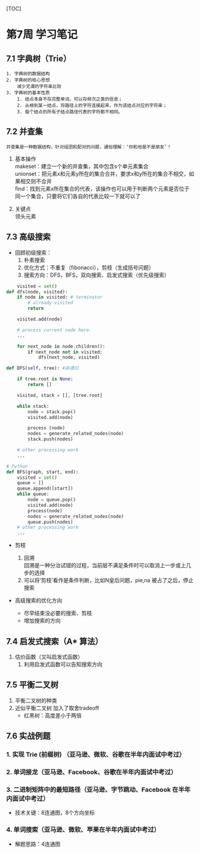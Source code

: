 [TOC]
# 第7周 学习笔记

## 7.1 字典树（Trie）
    1. 字典树的数据结构
    2. 字典树的核心思想
        减少无谓的字符串比较
    3. 字典树的基本性质
        1. 结点本身不存完整单词，可以存频次之类的信息；
        2. 从根到某一结点，将路径上的字符连接起来，作为该结点对应的字符串；
        3. 每个结点的所有子结点路径代表的字符都不相同。

## 7.2 并查集
    并查集是一种数据结构，针对组团和配对的问题，通俗理解：‘你和他是不是朋友’！ 
1. 基本操作  
    makeset：建立一个新的并查集，其中包含s个单元素集合  
    unionset：把元素x和元素y所在的集合合并，要求x和y所在的集合不相交，如果相交则不合并  
    find：找到元素x所在集合的代表，该操作也可以用于判断两个元素是否位于同一个集合，只要将它们各自的代表比较一下就可以了  

2. 关键点  
    领头元素

## 7.3 高级搜索
+ 回顾初级搜索：
    1. 朴素搜索
    2. 优化方式：不重复（fibonacci），剪枝（生成括号问题）
    3. 搜索方向：DFS，BFS，双向搜索、启发式搜索（优先级搜索）
```python
    visited = set() 
def dfs(node, visited):
    if node in visited: # terminator
        # already visited 
        return 

    visited.add(node) 

    # process current node here. 
    ...

    for next_node in node.children(): 
        if next_node not in visited: 
            dfs(next_node, visited)

def DFS(self, tree): #非递归

    if tree.root is None: 
        return [] 

    visited, stack = [], [tree.root]

    while stack: 
        node = stack.pop() 
        visited.add(node)

        process (node) 
        nodes = generate_related_nodes(node) 
        stack.push(nodes) 

    # other processing work 
    ...

# Python
def BFS(graph, start, end):
    visited = set()
    queue = [] 
    queue.append([start]) 
    while queue: 
        node = queue.pop() 
        visited.add(node)
        process(node) 
        nodes = generate_related_nodes(node) 
        queue.push(nodes)
    # other processing work 
    ...
```
+ 剪枝
    1. 回溯  
        回溯是一种分治试错的过程，当前层不满足条件时可以取消上一步或上几步的选择
    2. 可以将‘剪枝’看作是条件判断，比如N皇后问题，pie,na 被占了之后，停止搜索

+ 高级搜索的优化方向
    * 尽早结束没必要的搜索、剪枝
    * 增加搜索的方向  

## 7.4 启发式搜索（A* 算法）
1. 估价函数（又叫启发式函数）
    1. 利用启发式函数可以告知搜索方向

## 7.5 平衡二叉树
1. 平衡二叉树的种类
2. 近似平衡二叉树
    加入了取舍tradeoff
    + 红黑树：高度差小于两倍

## 7.6 实战例题
### 1. 实现 Trie (前缀树) （亚马逊、微软、谷歌在半年内面试中考过）

### 2. 单词接龙（亚马逊、Facebook、谷歌在半年内面试中考过）

### 3. 二进制矩阵中的最短路径（亚马逊、字节跳动、Facebook 在半年内面试中考过）
+ 技术关键：8连通图，8个方向坐标

### 4. 单词搜索（亚马逊、微软、苹果在半年内面试中考过）
+ 解题思路：4连通图




